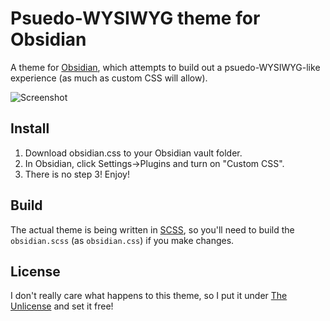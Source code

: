 # Psuedo-WYSIWYG theme for Obsidian
A theme for [Obsidian](https://obsidian.md/), which attempts to build out a
psuedo-WYSIWYG-like experience (as much as custom CSS will allow).

![Screenshot](https://plchldr.co/i/320x240?text=preview%20coming%20soon&bg=666289)

## Install
1. Download obsidian.css to your Obsidian vault folder.
2. In Obsidian, click Settings->Plugins and turn on "Custom CSS".
3. There is no step 3! Enjoy!

## Build
The actual theme is being written in [SCSS](https://sass-lang.com/), so you'll
need to build the `obsidian.scss` (as `obsidian.css`) if you make changes.

## License
I don't really care what happens to this theme, so I put it under [The Unlicense](./LICENSE) and set it free!
